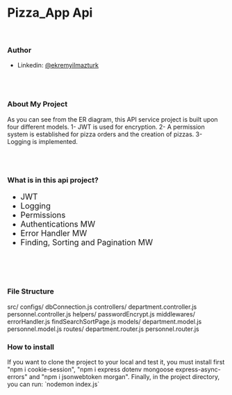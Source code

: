 <h1>Pizza_App Api</h1>
<br>
<h3>Author</h3>

- Linkedin: [@ekremyilmazturk](https://www.linkedin.com/in/ekrem-yilmazturk/)
<br>
<br>
<h3>About My Project</h3>
<p> As you can see from the ER diagram, this API service project is built upon four different models.   1- JWT is used for encryption.   2- A permission system is established for pizza orders and the creation of pizzas.      3- Logging is implemented. </p>
<br>
<br>
<h3>What is in this api project?</h3>
<ul style="font-size: 18px;">
  <li>JWT</li>
  <li>Logging</li>
  <li>Permissions</li>
  <li>Authentications MW</li>
  <li>Error Handler MW</li>
  <li>Finding, Sorting and Pagination MW</li>
</ul>
<br>
<br>
<br>
<h3>File Structure</h3>
    src/
        configs/
            dbConnection.js
        controllers/
            department.controller.js
            personnel.controller.js
        helpers/
            passwordEncrypt.js
        middlewares/
            errorHandler.js
            findSearchSortPage.js
        models/
            department.model.js
            personnel.model.js
        routes/
            department.router.js
            personnel.router.js

<h3>How to install</h3>
If you want to clone the project to your local and test it, you must install first "npm i cookie-session",  
"npm i express dotenv mongoose express-async-errors" and "npm i jsonwebtoken morgan".  
Finally, in the project directory, you can run:  `nodemon index.js`
<br>
<br>



